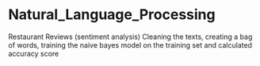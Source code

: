 # Natural_Language_Processing
Restaurant Reviews (sentiment analysis)
Cleaning the texts, creating a bag of words, training the naive bayes model on the training set and calculated accuracy score
